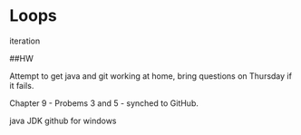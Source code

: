 Loops
=====

iteration


##HW

Attempt to get java and git working at home, bring questions on Thursday if it fails.

Chapter 9 - Probems 3 and 5 - synched to GitHub.

java JDK github for windows
